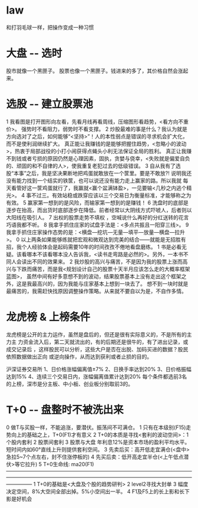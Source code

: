 # law

和打羽毛球一样，把操作变成一种习惯

# 大盘 -- 选时

股市就像一个黑匣子。
股票也像一个黑匣子。钱进来的多了，其价格自然会涨起来。

# 选股 -- 建立股票池

1 我看图是打开图形向左看，先看月线再看周线，压缩图形看趋势，<看方向不重价>。
  强势时不看阻力，弱势时不看支撑。
2 炒股最难的事是什么？我认为就是方向选对了之后，如何能够“<坚持>”！人的本性弱点是错误的寻求机会扩大化，而不是使利润继续扩大。
  真正能让我赚钱的是能够把握住趋势，<忽略小的波动>，热衷于局部战役的小打小闹获得点蝇头小利无法保证全局的胜利。
  真正让我赚不到钱或者亏损的原因仍然是心理因素，固执，贪婪与侥幸，<失败就是偏爱自负的、顽固的和不自律的人>，使我重复老犯过去的低级错误。
3 自从我有了选股“本事”之后，我是坚决果断地把鸡蛋就敢放在一个筐里。要是不敢放?!
  说明我还没有能力找到一个结实的铁筐，也可以说还没有能力走上赢家的路。所以我就
  每天看管好这一筐鸡蛋就行了，我赢就<赢个盆满钵盈>，一见要输<几秒之内逃个精光>。
4 事不过三。有效站稳或跌穿应该以三个交易日为衡量标准，才能够称之为有效。
5 赢家第一想到的是风险，而输家第一想到的是赚钱！
6 洗盘时的底部是逐步在抬高，而出货时底部逐步在降低。前者经常以大阴线方式吓唬人，后者则以大阳线在吸引人。
7 出权的股票走势不填权 ，空喊说什么再好的分红送转的花言巧语我都不听。
8 我拿手抓住庄家的试盘手法是：<多点共振且一阳穿三线>。
9 我拿手抓住庄家操作态势的是：<横盘—挖坑—无量—填平—放量—横盘—拉升>。
0 以上两条如果能够练就把宏观和微观达到完美的结合——就能是无招胜有招，我个人经验体会是起码需要10年的时间孜孜不倦地看盘磨练。
1 书是必看无疑。该看哪本不该看哪本没人告诉我，<读书走弯路是必然的>。另外，一本书不同人会读出不同的效果来。
2 我炒股的高兴与痛苦，不是因为我的股票上涨而高兴与下跌而痛苦，而是我<规划设计自己的股票十天半月应该怎么走的大概率框架蓝图>，
  虽然中间有好多意想不到的波动，结果股票基本上没有走出这个框架之外，这是我最高兴的，因为我能与庄家基本上想到一块去了。
  想不到一块时就是最痛苦的，我需赶快找原因调整操作策略。从来就不要自以为是，不自作多情。

# 龙虎榜 & 上榜条件

龙虎榜是公开的主力运作，虽然是盘后的，但还是很有实际意义的，不是所有的主力主
力资金流入后，第二天就流出的，有的后期还是很牛的，有了进出记录，或成交记录后
，这样股民可以分析，这些大户是否在出脱、加码买进的数据？股民依照数据做出正向
或逆向操作，从而达到获利或者止损的目的。

沪深证券交易所
1、日价格涨幅偏离值±7%
2、日换手率达到20%
3、日价格振幅达到15%
4、连续三个交易日内，涨幅偏离值累计达到20%
每个条件都选前3名的上榜，深市是分主板、中小板、创业板分别取前3的。

# T+0 -- 盘整时不被洗出来

0 做T与买股一样，不能追涨，要潜伏。振荡间不可满仓。
1 只有在本级别(F15)走势向上的基础之上，T+0(F1)才有意义
2 T+0的本质是寻找<套利的波动空间>：1 个股内套利 2 股票间套利 3 股票与大盘
  年利息12%是资本市场的盈利平均水平。短时间内如60°直线上升则提供套利空间。
3 先卖后买：高开低走宜满仓(<盘中>急拉5~7个点左右，封不住涨停板的)
4 先买后卖：低开高走宜半仓(<上午低点潜伏>等它拉升)
5 T+0生命线: ma20(F1)
—————————————————————————————————————————————————————————————————————————————
1 T+0的基础是<大盘及个股的趋势研判>
2 level2寻找大封单
3 幅度决定空间，8%大空间全部出掉。5%小空间出一半。
4 F1及F5上的长上影和长下影是好机会
